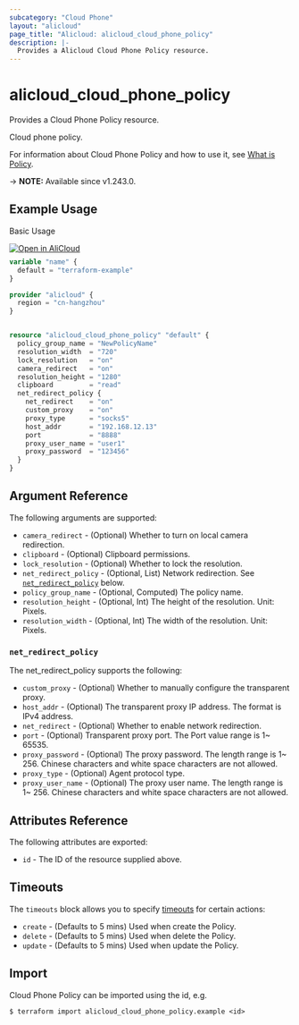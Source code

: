 ```yaml
---
subcategory: "Cloud Phone"
layout: "alicloud"
page_title: "Alicloud: alicloud_cloud_phone_policy"
description: |-
  Provides a Alicloud Cloud Phone Policy resource.
---
```


# alicloud_cloud_phone_policy

Provides a Cloud Phone Policy resource.

Cloud phone policy.

For information about Cloud Phone Policy and how to use it, see [What is Policy](https://next.api.alibabacloud.com/document/eds-aic/2023-09-30/CreatePolicyGroup).

-> **NOTE:** Available since v1.243.0.

## Example Usage

Basic Usage

<div style="display: block;margin-bottom: 40px;"><div class="oics-button" style="float: right;position: absolute;margin-bottom: 10px;">
  <a href="https://api.aliyun.com/terraform?resource=alicloud_cloud_phone_policy&exampleId=29c5890a-f2ac-2caf-e6ae-3589f5c071c3777f83e6&activeTab=example&spm=docs.r.cloud_phone_policy.0.29c5890af2&intl_lang=EN_US" target="_blank">
    <img alt="Open in AliCloud" src="https://img.alicdn.com/imgextra/i1/O1CN01hjjqXv1uYUlY56FyX_!!6000000006049-55-tps-254-36.svg" style="max-height: 44px; max-width: 100%;">
  </a>
</div></div>

```terraform
variable "name" {
  default = "terraform-example"
}

provider "alicloud" {
  region = "cn-hangzhou"
}


resource "alicloud_cloud_phone_policy" "default" {
  policy_group_name = "NewPolicyName"
  resolution_width  = "720"
  lock_resolution   = "on"
  camera_redirect   = "on"
  resolution_height = "1280"
  clipboard         = "read"
  net_redirect_policy {
    net_redirect    = "on"
    custom_proxy    = "on"
    proxy_type      = "socks5"
    host_addr       = "192.168.12.13"
    port            = "8888"
    proxy_user_name = "user1"
    proxy_password  = "123456"
  }
}
```

## Argument Reference

The following arguments are supported:
* `camera_redirect` - (Optional) Whether to turn on local camera redirection.
* `clipboard` - (Optional) Clipboard permissions.
* `lock_resolution` - (Optional) Whether to lock the resolution.
* `net_redirect_policy` - (Optional, List) Network redirection. See [`net_redirect_policy`](#net_redirect_policy) below.
* `policy_group_name` - (Optional, Computed) The policy name.
* `resolution_height` - (Optional, Int) The height of the resolution. Unit: Pixels.
* `resolution_width` - (Optional, Int) The width of the resolution. Unit: Pixels.

### `net_redirect_policy`

The net_redirect_policy supports the following:
* `custom_proxy` - (Optional) Whether to manually configure the transparent proxy.
* `host_addr` - (Optional) The transparent proxy IP address. The format is IPv4 address.
* `net_redirect` - (Optional) Whether to enable network redirection.
* `port` - (Optional) Transparent proxy port. The Port value range is 1\~ 65535.
* `proxy_password` - (Optional) The proxy password. The length range is 1\~ 256. Chinese characters and white space characters are not allowed.
* `proxy_type` - (Optional) Agent protocol type.
* `proxy_user_name` - (Optional) The proxy user name. The length range is 1\~ 256. Chinese characters and white space characters are not allowed.

## Attributes Reference

The following attributes are exported:
* `id` - The ID of the resource supplied above.

## Timeouts

The `timeouts` block allows you to specify [timeouts](https://developer.hashicorp.com/terraform/language/resources/syntax#operation-timeouts) for certain actions:
* `create` - (Defaults to 5 mins) Used when create the Policy.
* `delete` - (Defaults to 5 mins) Used when delete the Policy.
* `update` - (Defaults to 5 mins) Used when update the Policy.

## Import

Cloud Phone Policy can be imported using the id, e.g.

```shell
$ terraform import alicloud_cloud_phone_policy.example <id>
```